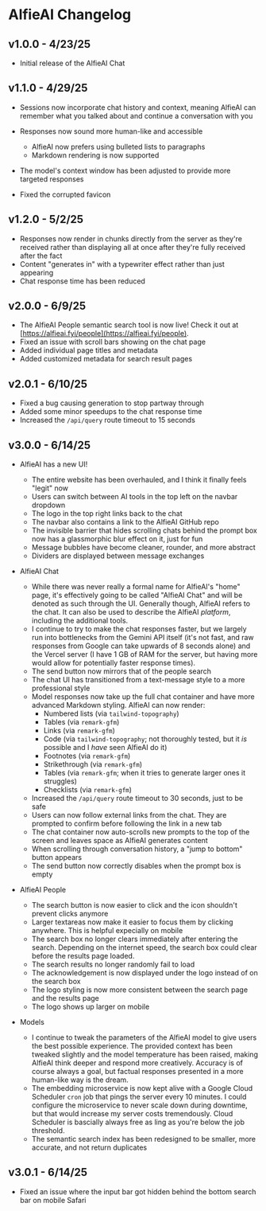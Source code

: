 # AlfieAI Changelog

## v1.0.0 - 4/23/25

* Initial release of the AlfieAI Chat

## v1.1.0 - 4/29/25

* Sessions now incorporate chat history and context, meaning AlfieAI can remember what you talked
  about and continue a conversation with you

* Responses now sound more human-like and accessible
  * AlfieAI now prefers using bulleted lists to paragraphs
  * Markdown rendering is now supported

* The model's context window has been adjusted to provide more targeted responses
* Fixed the corrupted favicon

## v1.2.0 - 5/2/25

* Responses now render in chunks directly from the server as they're received rather than displaying all at once
  after they're fully received after the fact
* Content "generates in" with a typewriter effect rather than just appearing
* Chat response time has been reduced

## v2.0.0 - 6/9/25

* The AlfieAI People semantic search tool is now live! Check it out at [https://alfieai.fyi/people](https://alfieai.fyi/people).
* Fixed an issue with scroll bars showing on the chat page
* Added individual page titles and metadata
* Added customized metadata for search result pages

## v2.0.1 - 6/10/25

* Fixed a bug causing generation to stop partway through
* Added some minor speedups to the chat response time
* Increased the `/api/query` route timeout to 15 seconds

## v3.0.0 - 6/14/25

* AlfieAI has a new UI!
  * The entire website has been overhauled, and I think it finally feels "legit" now
  * Users can switch between AI tools in the top left on the navbar dropdown
  * The logo in the top right links back to the chat
  * The navbar also contains a link to the AlfieAI GitHub repo
  * The invisible barrier that hides scrolling chats behind the prompt box now has a glassmorphic
    blur effect on it, just for fun
  * Message bubbles have become cleaner, rounder, and more abstract
  * Dividers are displayed between message exchanges

* AlfieAI Chat
  * While there was never really a formal name for AlfieAI's "home" page, it's effectively going
    to be called "AlfieAI Chat" and will be denoted as such through the UI. Generally though,
    AlfieAI refers to the chat. It can also be used to describe the AlfieAI _platform_, including
    the additional tools.
  * I continue to try to make the chat responses faster, but we largely run into bottlenecks from the
    Gemini API itself (it's not fast, and raw responses from Google can take upwards of 8 seconds alone)
    and the Vercel server (I have 1 GB of RAM for the server, but having more would allow for potentially
    faster response times).
  * The send button now mirrors that of the people search
  * The chat UI has transitioned from a text-message style to a more professional style
  * Model responses now take up the full chat container and have more advanced Markdown styling. AlfieAI can now
    render:
    * Numbered lists (via `tailwind-topography`)
    * Tables (via `remark-gfm`)
    * Links (via `remark-gfm`)
    * Code (via `tailwind-topography`; not thoroughly tested, but it _is_ possible and I _have_ seen AlfieAI do it)
    * Footnotes (via `remark-gfm`)
    * Strikethrough (via `remark-gfm`)
    * Tables (via `remark-gfm`; when it tries to generate larger ones it struggles)
    * Checklists (via `remark-gfm`)
  * Increased the `/api/query` route timeout to 30 seconds, just to be safe
  * Users can now follow external links from the chat. They are prompted to confirm before following the link in a new tab
  * The chat container now auto-scrolls new prompts to the top of the screen and leaves space as AlfieAI generates content
  * When scrolling through conversation history, a "jump to bottom" button appears
  * The send button now correctly disables when the prompt box is empty

* AlfieAI People
  * The search button is now easier to click and the icon shouldn't prevent clicks anymore
  * Larger textareas now make it easier to focus them by clicking anywhere. This is helpful expecially
    on mobile
  * The search box no longer clears immediately after entering the search. Depending on the internet
    speed, the search box could clear before the results page loaded.
  * The search results no longer randomly fail to load
  * The acknowledgement is now displayed under the logo instead of on the search box
  * The logo styling is now more consistent between the search page and the results page
  * The logo shows up larger on mobile

* Models
  * I continue to tweak the parameters of the AlfieAI model to give users the best possible experience. The
    provided context has been tweaked slightly and the model temperature has been raised, making AlfieAI think
    deeper and respond more creatively. Accuracy is of course always a goal, but factual responses presented in
    a more human-like way is the dream.
  * The embedding microservice is now kept alive with a Google Cloud Scheduler `cron` job that pings the server
    every 10 minutes. I could configure the microservice to never scale down during downtime, but that would increase
    my server costs tremendously. Cloud Scheduler is bascially always free as ling as you're below the job threshold.
  * The semantic search index has been redesigned to be smaller, more accurate, and not return duplicates

## v3.0.1 - 6/14/25

* Fixed an issue where the input bar got hidden behind the bottom search bar on mobile Safari
